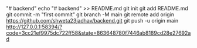 "# backend" 
echo "# backend" >> README.md
git init
git add README.md
git commit -m "first commit"
git branch -M main
git remote add origin https://github.com/shweta23jadhav/backend.git
git push -u origin main
http://127.0.0.1:58394/?code=3cc21ef9975dc722ff58&state=863648780f7446ab8189cd28e27692ad